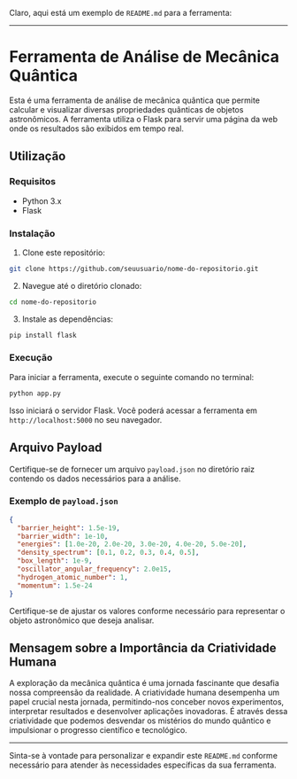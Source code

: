 Claro, aqui está um exemplo de `README.md` para a ferramenta:

---

# Ferramenta de Análise de Mecânica Quântica

Esta é uma ferramenta de análise de mecânica quântica que permite calcular e visualizar diversas propriedades quânticas de objetos astronômicos. A ferramenta utiliza o Flask para servir uma página da web onde os resultados são exibidos em tempo real.

## Utilização

### Requisitos

- Python 3.x
- Flask

### Instalação

1. Clone este repositório:

```bash
git clone https://github.com/seuusuario/nome-do-repositorio.git
```

2. Navegue até o diretório clonado:

```bash
cd nome-do-repositorio
```

3. Instale as dependências:

```bash
pip install flask
```

### Execução

Para iniciar a ferramenta, execute o seguinte comando no terminal:

```bash
python app.py
```

Isso iniciará o servidor Flask. Você poderá acessar a ferramenta em `http://localhost:5000` no seu navegador.

## Arquivo Payload

Certifique-se de fornecer um arquivo `payload.json` no diretório raiz contendo os dados necessários para a análise.

### Exemplo de `payload.json`

```json
{
  "barrier_height": 1.5e-19,
  "barrier_width": 1e-10,
  "energies": [1.0e-20, 2.0e-20, 3.0e-20, 4.0e-20, 5.0e-20],
  "density_spectrum": [0.1, 0.2, 0.3, 0.4, 0.5],
  "box_length": 1e-9,
  "oscillator_angular_frequency": 2.0e15,
  "hydrogen_atomic_number": 1,
  "momentum": 1.5e-24
}
```

Certifique-se de ajustar os valores conforme necessário para representar o objeto astronômico que deseja analisar.

## Mensagem sobre a Importância da Criatividade Humana

A exploração da mecânica quântica é uma jornada fascinante que desafia nossa compreensão da realidade. A criatividade humana desempenha um papel crucial nesta jornada, permitindo-nos conceber novos experimentos, interpretar resultados e desenvolver aplicações inovadoras. É através dessa criatividade que podemos desvendar os mistérios do mundo quântico e impulsionar o progresso científico e tecnológico.

---

Sinta-se à vontade para personalizar e expandir este `README.md` conforme necessário para atender às necessidades específicas da sua ferramenta.
